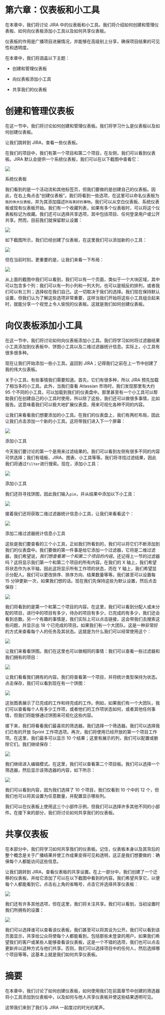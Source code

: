 # 第六章：仪表板和小工具

在本章中，我们将讨论 JIRA 中的仪表板和小工具。我们将介绍如何创建和管理仪表板、如何向仪表板添加小工具以及如何共享仪表板。

仪表板的作用是广播项目进展情况，并能够在高级别上分享，确保项目结果的可见性和透明度。

在本章中，我们将涵盖以下主题：

+   创建和管理仪表板

+   向仪表板添加小工具

+   共享我们的仪表板

# 创建和管理仪表板

在这一节中，我们将讨论如何创建和管理仪表板。我们将学习什么是仪表板以及如何创建仪表板。

让我们跳转到 JIRA，查看一些仪表板。

在我们的项目中，我们有第一个项目和第二个项目，在左侧，我们可以看到仪表板。JIRA 默认会提供一个系统仪表板，我们可以在以下截图中查看它：

![](img/00133.jpeg)

系统仪表板

我们看到的是一个活动流和其他标签页，但我们要做的是创建自己的仪表板。因此，在右上角点击“创建仪表板”。我们将看到一些选项，在这里可以命名仪表板为`我的伟大仪表板`，并为其添加描述`所有美好的事物`。我们可以从空白仪表板、系统仪表板或现有仪表板开始。我们有一个收藏列表，如果有多个仪表板时，可以将这个仪表板标记为收藏。我们还可以选择共享选项，其中包括项目、任何登录用户或公开共享。然而，目前我们就保留默认设置：

![](img/00134.jpeg)

如下截图所示，我们已经创建了仪表板，在这里我们可以添加新的小工具：

![](img/00135.jpeg)

但在当前时刻，更重要的是，让我们来看一下布局：

![](img/00136.jpeg)

从上面的截图中我们可以看到，我们可以有一个页面，类似于一个大块区域，其中可以包含多个列：我们可以有一列小列和一列大列，也可以是相反的排列，或者我们可以有三列；选择权在我们自己。这一切取决于我们的选择。我们现在保持默认设置，但我们认为了解这些选项非常重要，这样当我们开始将这些小工具组合起来时，就能分享一个视觉上令人愉悦的仪表板。这就是我们如何创建仪表板。

# 向仪表板添加小工具

在这一节中，我们将讨论如何向仪表板添加小工具。我们将学习如何将过滤器结果小工具添加到仪表板中、饼图小工具以及二维过滤器统计信息。实际上，小工具有很多很多种。

现在让我们开始添加一些小工具。返回到 JIRA；记得我们之前在上一节中创建了我的伟大仪表板。

关于小工具，有些事情我们需要知道。首先，它们有很多种，所以 JIRA 预先加载了相当多的小工具。此外，当我们查看 Atlassian 市场时，我们发现那里有大约 95 个不同的小工具，可以加载到我们的仪表盘中。那里甚至有一个小工具可以帮助我们在创建自己的小工具时使用，所以除了这些，我们还可以做很多事情，比如报告。这意味着我们可以极大地扩展仪表盘，用来可视化各种不同的内容。

让我们来看看我们想要添加的小工具。在我们的仪表盘上，我们有两栏布局，因此让我们点击添加一个新的小工具。这将带我们进入下一个屏幕：

![](img/00137.jpeg)

添加小工具

今天我们要讨论的第一个是用来过滤结果的。我们可以看到左侧有很多不同的内容可供选择；我们有墙板、JIRA、图表、小工具等等。我们将寻找过滤结果，因此我们将通过`filter`进行搜索。现在，添加小工具：

![](img/00138.jpeg)

添加小工具

我们还将寻找饼图，因此我们输入`pie`，并从结果中添加以下小工具：

![](img/00139.jpeg)

接着我们还将获取二维过滤器统计信息小工具，让我们来看看这个：

![](img/00140.jpeg)

添加二维过滤器统计信息小工具

这些是我们要查看的三个小工具，正如我们所看到的，我们可以将它们不断添加到我们的仪表盘中。我们要做的第一件事是给它添加一个过滤器，它将是二维过滤器，我们希望说，*我们想查看第一个和第二个项目的内容*。还记得上一节的过滤器吗？这将显示我们第一个和第二个项目的所有内容。在我们的 X 轴上，我们希望将状态作为水平轴，因此这将显示所有工作项的状态，而在 Y 轴上，我们希望显示分配人。我们可以更改排序、排序方向、结果数量等等。我们甚至可以设置每 15 分钟更新一次，如果我们想的话。现在我们先保持这些为默认设置，然后点击保存：

![](img/00141.jpeg)

我们将看到的是第一个和第二个项目的内容。在这里，我们可以看到分配人或未分配的项目，进行中的项目有多少，待办的项目有多少，已完成的有多少，我们还会看到总数。另一个有趣的事情是，我们实际上可以点击链接，这会带我们去搜索这些问题，并显示出 18 个已完成的项目。如果我们有一个大团队，这是一种非常好的方式来查看每个人的任务及其状态。这就是为什么我们可以经常使用这个：

![](img/00142.jpeg)

让我们来看看饼图。我们在这里也可以做相同的事情：我们可以查看一些过滤器和我们拥有的项目：

![](img/00143.jpeg)

让我们看看我们拥有的内容。我们将查看第一个项目，并将统计类型保持为状态。点击保存，我们可以看到现在有一个饼图：

![](img/00144.jpeg)

这张图表展示了已完成的工作和待完成的工作。例如，如果我们有一个大团队，我们可以查看每个人有多少工作项，或者他们的工作项状态如何，或者其他任何事情，但我们将能够通过饼图来可视化这些内容。

接下来，我们将看看我们最喜欢的筛选器。我们选择一个筛选器。我们可以选择我们已有的开放 Sprint 工作项选项。再次，我们将使用已经开放的第一个项目工作项。在这里，我们最多可以显示 10 个结果；这里有展示的列，我们可以配置或删除它们。我们继续保存：

![](img/00145.jpeg)

我们继续进入编辑模式。在这里，我们可以查看第二个项目板。我们可以选择一个筛选器，然后显示该筛选器的内容，如下所示：

![](img/00146.jpeg)

我们可以看到内容，因为我们选择了 10 个项目，我们仅看到 10 个中的 12 个，但我们也可以将其设置为任意数量，并配置显示哪些列。

我们可以在仪表板上使用这三个小部件示例，但我们可以选择许多其他不同的小部件。在接下来的部分，我们将讨论如何共享我们的仪表板。

# 共享仪表板

在本部分中，我们将学习如何共享我们的仪表板。记住，仪表板本身以及其背后的整个概念是关于广播结果并使工作成果变得可见和透明，这正是我们想要做的：确保每个人都能访问这些信息。

让我们跳转到 JIRA，查看仪表板的共享设置。在上一部分中，我们创建了一个迁移的仪表板，并给它添加了可以在以下截图中看到的内容。我们希望共享它，以便每个人都能看到它。点击右上角的省略号，点击它并选择共享仪表板：

![](img/00147.jpeg)

我们还有许多其他选项，但在这里，我们将关注共享。我们可以看到，当初设置时我们所拥有的设置：

![](img/00148.jpeg)

我们可以选择谁可以查看该仪表板，我们甚至可以将其设为公开。我们可以看到该页面显示，共享给公众将使每个人都能看到，包括那些未登录的用户。如果我们希望我们的客户或某些人能够查看该仪表板，这是一个不错的选项，我们也可以点击更新并以这种方式与他们共享。否则，我们可以选择项目中的任何人，然后选择哪个项目等等。这基本上就是我们如何共享仪表板。

# 摘要

在本章中，我们讨论了如何创建仪表板，如何使用我们在前面章节中创建的筛选器将小工具添加到仪表板中，以及如何与他人共享仪表板并使这些结果透明可见。

这带我们来到了我们与 JIRA 一起度过的时光的尾声。
